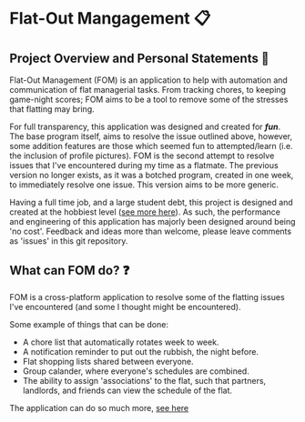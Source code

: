 # Flat-Out Mangagement 📋

## Project Overview and Personal Statements 📢

Flat-Out Management (FOM) is an application to help with automation and communication of flat managerial tasks. From tracking chores, to keeping game-night scores; FOM aims to be a tool to remove some of the stresses that flatting may bring.

For full transparency, this application was designed and created for _**fun**_. The base program itself, aims to resolve the issue outlined above, however, some addition features are those which seemed fun to attempted/learn (i.e. the inclusion of profile pictures). FOM is the second attempt to resolve issues that I've encountered during my time as a flatmate. The previous version no longer exists, as it was a botched program, created in one week, to immediately resolve one issue. This version aims to be more generic.

Having a full time job, and a large student debt, this project is designed and created at the hobbiest level ([see more here](https://github.com/HonsonCooky/Flat-Out-Management/tree/main/flat_out_api)). As such, the performance and engineering of this application has majorly been designed around being 'no cost'. Feedback and ideas more than welcome, please leave comments as 'issues' in this git repository. 

## What can FOM do? ❓
FOM is a cross-platform application to resolve some of the flatting issues I've encountered (and some I thought might be encountered). 

Some example of things that can be done:
- A chore list that automatically rotates week to week.
- A notification reminder to put out the rubbish, the night before.
- Flat shopping lists shared between everyone.
- Group calander, where everyone's schedules are combined.
- The ability to assign 'associations' to the flat, such that partners, landlords, and friends can view the schedule of the flat.

The application can do so much more, [see here](https://github.com/HonsonCooky/Flat-Out-Management/tree/main/flat_out_app)
